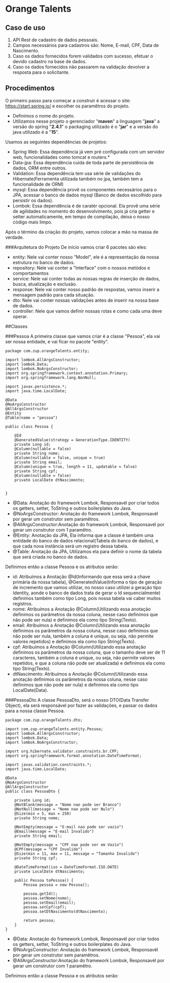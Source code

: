 # Orange Talents
## Caso de uso
1. API Rest de cadastro de dados pessoais.
2. Campos necessários para cadastros são: Nome, E-mail, CPF, Data de Nascimento.
3. Caso os dados fornecidos forem validados com sucesso, efetuar o devido cadastro na base de dados. 
4. Caso os dados fornecidos não passarem na validação devolver a resposta para o solicitante.

## Procedimentos
O primeiro passo para começar a construir é acessar o site: https://start.spring.io/
e escolher os paramêtros do projeto.
* Definimos o nome do projeto.
* Utilizamos nesse projeto o gerenciador "**maven**" a linguagem "**java**" a versão do spring "**2.4.1**" o packaging utilizado é o "**jar**" e a versão do java utilizado é a "**15**".

Usamos as seguintes dependências de projetos:
  * Spring Web: Essa dependência já vem pré configurada com um servidor web, funcionalidades como tomcat e routers.* 
  * Data-jpa: Essa dependência cuida de toda parte de persistência de dados, ORM entre outros.
* Validation: Essa dependência tem usa série de validações do Hibernate(Ferramenta utilizada também no jpa, também tem a funcionalidade de ORM)
* mysql: Essa dependência provê os componentes necessários para o JPA, acessar o banco de dados mysql (Banco de dados escolhido para persistir os dados).
* Lombok: Essa dependência é de caratér opcional. Ela provê uma série de agilidades no momento do desenvolvimento, pois já cria getter e setter automaticamente, em tempo de compilação, deixa o nosso código mais limpo.

Após o término da criação do projeto, vamos colocar a mão na massa de verdade.

###Arquitetura do Projeto
De início vamos criar 6 pacotes são eles:
* entity: Nele vai conter nosso "Model", ele é a representação da nossa estrutura no banco de dados.
* repository: Nele vai conter a "Interface" com o nossos metódos e comportamentos
* service: Nele vai conter todas as nossas regras de inserção de dados, busca, atualização e exclusão.
* response: Nele vai conter nosso padrão de respostas, vamos inserir a mensagem padrão para cada situação.
* dto: Nele vai conter nossas validações antes de inserir na nossa base de dados.
* controller: Nele que vamos definir nossas rotas e como cada uma deve operar.

##Classes

###Pessoa
A primeira classe que vamos criar é a classe "Pessoa", ela vai ser nossa entidade, e vai ficar no pacote "entity".

```
package com.zup.orangeTalents.entity;

import lombok.AllArgsConstructor;
import lombok.Data;
import lombok.NoArgsConstructor;
import org.springframework.context.annotation.Primary;
import org.springframework.lang.NonNull;

import javax.persistence.*;
import java.time.LocalDate;

@Data
@NoArgsConstructor
@AllArgsConstructor
@Entity
@Table(name = "pessoa")

public class Pessoa {

    @Id
    @GeneratedValue(strategy = GenerationType.IDENTITY)
    private Long id;
    @Column(nullable = false)
    private String nome;
    @Column(nullable = false, unique = true)
    private String email;
    @Column(unique = true, length = 11, updatable = false)
    private String cpf;
    @Column(nullable = false)
    private LocalDate dtNascimento;


}
```
* @Data: Anotação do framework Lombok, Responsavél por criar todos os getters, setter, ToString e outros boilerplates do Java.
* @NoArgsConstructor: Anotação do framework Lombok, Responsavél por gerar um construtor sem paramêtros.
* @AllArgsConstructor:Anotação do framework Lombok, Responsavél por gerar um construtor com 1 paramêtro.
* @Entity: Anotação da JPA, Ela informa que a classe é também uma entidade do banco de dados relacional(Tabela do banco de dados), e que cada nova instância será um registro dessa tabela.
* @Table: Anotação da JPA, Utilizamos ela para definir o nome da tabela que será criada no banco de dados.

Definimos então a classe Pessoa e os atributos serão:
* id: Atribuímos a Anotação @Id(Informando que essa será a chave primária da nossa tabela), @GeneratedValue(Informa o tipo de geração de incremento que vamos utilizar, no nosso caso utilizei a geração tipo Identity, aonde o banco de dados trata de gerar o Id sequencialmente) definimos também como tipo Long, pois nossa tabela vai caber muitos registros.
* nome: Atribuímos a Anotação @Column(Utilizando essa anotação definimos os parâmetros da nossa coluna, nesse caso definimos que não pode ser nula) e definimos ela como tipo String(Texto). 
* email: Atribuímos a Anotação @Column(Utilizando essa anotação definimos os parâmetros da nossa coluna, nesse caso definimos que não pode ser nula, também a coluna é unique, ou seja, não permite valores repetidos) e definimos ela como tipo String(Texto).
* cpf: Atribuímos a Anotação @Column(Utilizando essa anotação definimos os parâmetros da nossa coluna, que o tamanho deve ser de 11 caracteres, também a coluna é unique, ou seja, não permite valores repetidos, e que a coluna não pode ser atualizada) e definimos ela como tipo String(Texto).
* dtNascimento: Atribuímos a Anotação @Column(Utilizando essa anotação definimos os parâmetros da nossa coluna, nesse caso definimos que não pode ser nula) e definimos ela como tipo LocalDate(Data).

###PessoaDto
A classe PessoaDto, será o nosso DTO(Data Transfer Object), ela será responsável por fazer as validações, e passar os dados para a nossa classe Pessoa.

```
package com.zup.orangeTalents.dto;

import com.zup.orangeTalents.entity.Pessoa;
import lombok.AllArgsConstructor;
import lombok.Data;
import lombok.NoArgsConstructor;

import org.hibernate.validator.constraints.br.CPF;
import org.springframework.format.annotation.DateTimeFormat;

import javax.validation.constraints.*;
import java.time.LocalDate;

@Data
@NoArgsConstructor
@AllArgsConstructor
public class PessoaDto {

    private Long id;
    @NotBlank(message = "Nome nao pode ser Branco")
    @NotNull(message = "Nome nao pode ser Nulo")
    @Size(min = 5, max = 250)
    private String nome;

    @NotEmpty(message = "E-mail nao pode ser vazio")
    @Email(message = "E-mail Invalido")
    private String email;

    @NotEmpty(message = "CPF nao pode ser em Vazio")
    @CPF(message = "CPF Invalido")
    @Size(min = 11, max = 11, message = "Tamanho Invalido")
    private String cpf;

    @DateTimeFormat(iso = DateTimeFormat.ISO.DATE)
    private LocalDate dtNascimento;

    public Pessoa toPessoa() {
        Pessoa pessoa = new Pessoa();

        pessoa.getId();
        pessoa.setNome(nome);
        pessoa.setEmail(email);
        pessoa.setCpf(cpf);
        pessoa.setDtNascimento(dtNascimento);

        return pessoa;
    }
}
```
* @Data: Anotação do framework Lombok, Responsavél por criar todos os getters, setter, ToString e outros boilerplates do Java.
* @NoArgsConstructor: Anotação do framework Lombok, Responsavél por gerar um construtor sem paramêtros.
* @AllArgsConstructor:Anotação do framework Lombok, Responsavél por gerar um construtor com 1 paramêtro.
 
Definimos então a classe Pessoa e os atributos serão: